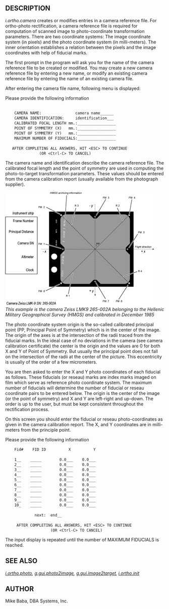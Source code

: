 ## DESCRIPTION

*i.ortho.camera* creates or modifies entries in a camera reference file.
For ortho-photo rectification, a camera reference file is required for
computation of scanned image to photo-coordinate transformation
parameters. There are two coordinate systems: The image coordinate
system (in pixels) and the photo coordinate system (in milli-meters).
The inner orientation establishes a relation between the pixels and the
image coordinates with help of fiducial marks.

The first prompt in the program will ask you for the name of the camera
reference file to be created or modified. You may create a new camera
reference file by entering a new name, or modify an existing camera
reference file by entering the name of an existing camera file.

After entering the camera file name, following menu is displayed:

Please provide the following information

```shell

    CAMERA NAME:               camera name______
    CAMERA IDENTIFICATION:     identification___
    CALIBRATED FOCAL LENGTH mm.:_________________
    POINT OF SYMMETRY (X)   mm.:_________________
    POINT OF SYMMETRY (Y)   mm.:_________________
    MAXIMUM NUMBER OF FIDUCIALS:_________________

   AFTER COMPLETING ALL ANSWERS, HIT <ESC> TO CONTINUE
               (OR <Ctrl-C> TO CANCEL)
```

The camera name and identification describe the camera reference file.
The calibrated focal length and the point of symmetry are used in
computing the photo-to-target transformation parameters. These values
should be entered from the camera calibration report (usually available
from the photograph supplier).

![Sketch of aerial photo](i_ortho_camera.png)  
*This example is the camera Zeiss LMK9 265-002A belonging to the
Hellenic Military Geographical Survey (HMGS) and calibrated in December
1985*

The photo coordinate system origin is the so-called calibrated principal
point (PP, Principal Point of Symmetry) which is in the center of the
image. The origin of the axes is at the intersection of the radii traced
from the fiducial marks. In the ideal case of no deviations in the
camera (see camera calibration certificate) the center is the origin and
the values are 0 for both X and Y of Point of Symmetry. But usually the
principal point does not fall on the intersection of the radii at the
center of the picture. This eccentricity is usually of the order of a
few micrometers.

You are then asked to enter the X and Y photo coordinates of each
fiducial as follows. These fiducials (or reseau) marks are index marks
imaged on film which serve as reference photo coordinate system. The
maximum number of fiducials will determine the number of fiducial or
reseau coordinate pairs to be entered below. The origin is the center of
the image (or the point of symmetry) and X and Y are left-right and
up-down. The order is up to the user, but must be kept consistent
throughout the rectification process.

On this screen you should enter the fiducial or reseau photo-coordinates
as given in the camera calibration report. The X, and Y coordinates are
in milli-meters from the principle point.

Please provide the following information

```shell
    Fid#    FID ID          X          Y

    1__    _____        0.0___    0.0___
    2__    _____        0.0___    0.0___
    3__    _____        0.0___    0.0___
    4__    _____        0.0___    0.0___
    5__    _____        0.0___    0.0___
    6__    _____        0.0___    0.0___
    7__    _____        0.0___    0.0___
    8__    _____        0.0___    0.0___
    9__    _____        0.0___    0.0___
    10_    _____        0.0___    0.0___

             next:  end__

     AFTER COMPLETING ALL ANSWERS, HIT <ESC> TO CONTINUE
                    (OR <Ctrl-C> TO CANCEL)
```

The input display is repeated until the number of MAXIMUM FIDUCIALS is
reached.

## SEE ALSO

*[i.ortho.photo](i.ortho.photo.md),
[g.gui.photo2image](g.gui.photo2image.md),
[g.gui.image2target](g.gui.image2target.md),
[i.ortho.init](i.ortho.init.md)*

## AUTHOR

Mike Baba, DBA Systems, Inc.
